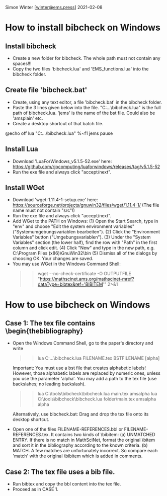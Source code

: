 Simon Winter [winter@ems.press] 
2021-02-08

# How to install bibcheck on Windows

## Install bibcheck
* Create a new folder for bibcheck. The whole path must not contain any spaces!!!
* Copy the two files 'bibcheck.lua' and 'EMS_functions.lua' into the bibcheck folder.

## Create file 'bibcheck.bat'
* Create, using any text editor, a file 'bibcheck.bat' in the bibcheck folder.
* Paste the 3 lines given below into the file. 
  "C:\...\bibcheck.lua" is the full path of bibcheck.lua.
  'jems' is the name of the bst file. Could also be 'amsplain' etc.
* Create a desktop shortcut of that batch file.

@echo off
lua "C:\...\bibcheck.lua" %~f1 jems
pause

## Install Lua
* Download 'LuaForWindows_v5.1.5-52.exe' here:
  https://github.com/rjpcomputing/luaforwindows/releases/tag/v5.1.5-52
* Run the exe file and always click "accept/next".

## Install WGet
* Download 'wget-1.11.4-1-setup.exe' here:
  https://sourceforge.net/projects/gnuwin32/files/wget/1.11.4-1/
  (The file name must not contain "src"!)
* Run the exe file and always click "accept/next".
* Add WGet to the PATH on Windows:
  (1) Open the Start Search, type in "env" and choose "Edit the system environment variables" ("Systemumgebungsvariablen bearbeiten").
  (2) Click the "Environment Variables" button ("Umgebungsvariablen").
  (3) Under the "System Variables" section (the lower half), find the row with "Path" in the first column and click edit.
  (4) Click "New" and type in the new path, e.g. C:\Program Files (x86)\GnuWin32\bin
   (5) Dismiss all of the dialogs by choosing OK. Your changes are saved.
* You may use WGet in the Windows Command Shell:
  >> wget --no-check-certificate -O OUTPUTFILE 
  "https://mathscinet.ams.org/mathscinet-mref?dataType=bibtex&ref='BIBITEM'" 2>&1

# How to use bibcheck on Windows

## Case 1: The tex file contains \begin{thebibliography}
* Open the Windows Command Shell, go to the paper's directory and write
  >> lua C:\...\bibcheck.lua FILENAME.tex BSTFILENAME [alpha]
  
  Important: You must use a bst file that creates alphabetic labels! However, those
  alphabetic labels are replaced by numeric ones, unless you use the parameter 'alpha'.
  You may add a path to the tex file (use backslahes; no leading backslash).
  
  >> lua C:\tools\bibcheck\bibcheck.lua main.tex amsalpha
  >> lua C:\tools\bibcheck\bibcheck.lua folder\main.tex amsalpha alpha
    
  Alternatively, use bibcheck.bat: Drag and drop the tex file onto its desktop shortcut.
* Open one of the files FILENAME-REFERENCES.bbl or FILENAME-REFERENCES.tex. 
  It contains two kinds of \bibitem:
  (a) UNMATCHED ENTRY. 
      If there is no match in MathSciNet, format the original \bitem and 
      sort it in the bibliography according to the known criteria. 
  (b) MATCH.
      A few matches are unfortunately incorrect. So compare each 'match' with the original 
      \bibitem which is added in comments.
          
## Case 2: The tex file uses a bib file.
* Run bibtex and copy the bbl content into the tex file.
* Proceed as in CASE 1.
